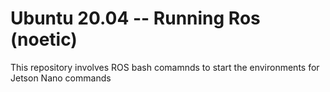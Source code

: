 # Ubuntu 20.04 -- Running Ros (noetic)
 This repository involves ROS bash comamnds to start the environments for Jetson Nano commands
